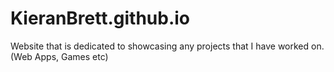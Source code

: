 # KieranBrett.github.io    

Website that is dedicated to showcasing any projects that I have worked on. (Web Apps, Games etc)
